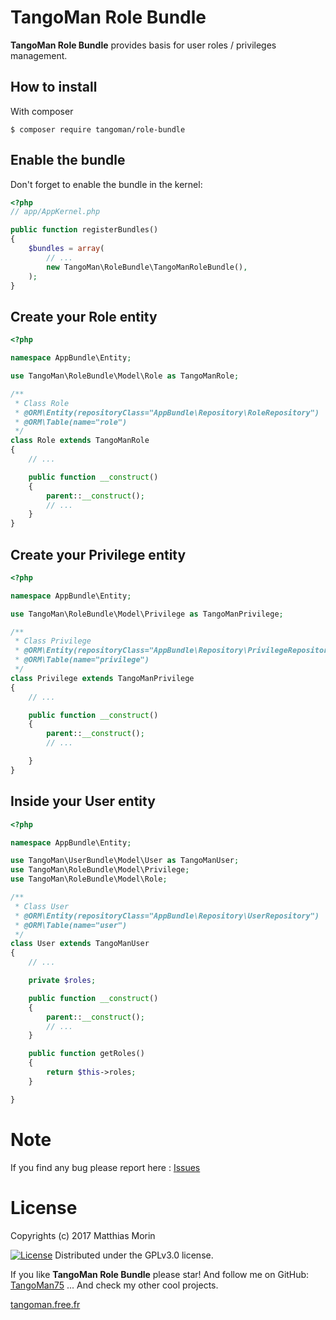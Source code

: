 TangoMan Role Bundle
====================

**TangoMan Role Bundle** provides basis for user roles / privileges management.


How to install
--------------

With composer

```console
$ composer require tangoman/role-bundle
```


Enable the bundle
-----------------

Don't forget to enable the bundle in the kernel:

```php
<?php
// app/AppKernel.php

public function registerBundles()
{
    $bundles = array(
        // ...
        new TangoMan\RoleBundle\TangoManRoleBundle(),
    );
}
```


Create your Role entity
-----------------------

```php
<?php

namespace AppBundle\Entity;

use TangoMan\RoleBundle\Model\Role as TangoManRole;

/**
 * Class Role
 * @ORM\Entity(repositoryClass="AppBundle\Repository\RoleRepository")
 * @ORM\Table(name="role")
 */
class Role extends TangoManRole
{
    // ...

    public function __construct()
    {
        parent::__construct();
        // ...
    }
}
```


Create your Privilege entity
----------------------------

```php
<?php

namespace AppBundle\Entity;

use TangoMan\RoleBundle\Model\Privilege as TangoManPrivilege;

/**
 * Class Privilege
 * @ORM\Entity(repositoryClass="AppBundle\Repository\PrivilegeRepository")
 * @ORM\Table(name="privilege")
 */
class Privilege extends TangoManPrivilege
{
    // ...

    public function __construct()
    {
        parent::__construct();
        // ...

    }
}
```


Inside your User entity
-----------------------

```php
<?php

namespace AppBundle\Entity;

use TangoMan\UserBundle\Model\User as TangoManUser;
use TangoMan\RoleBundle\Model\Privilege;
use TangoMan\RoleBundle\Model\Role;

/**
 * Class User
 * @ORM\Entity(repositoryClass="AppBundle\Repository\UserRepository")
 * @ORM\Table(name="user")
 */
class User extends TangoManUser
{
    // ...

    private $roles;

    public function __construct()
    {
        parent::__construct();
        // ...
    }

    public function getRoles()
    {
        return $this->roles;
    }

}
```

Note
====

If you find any bug please report here : [Issues](https://github.com/TangoMan75/RepositoryHelper/issues/new)

License
=======

Copyrights (c) 2017 Matthias Morin

[![License][license-GPL]][license-url]
Distributed under the GPLv3.0 license.

If you like **TangoMan Role Bundle** please star!
And follow me on GitHub: [TangoMan75](https://github.com/TangoMan75)
... And check my other cool projects.

[tangoman.free.fr](http://tangoman.free.fr)

[license-GPL]: https://img.shields.io/badge/Licence-GPLv3.0-green.svg
[license-MIT]: https://img.shields.io/badge/Licence-MIT-green.svg
[license-url]: LICENSE
